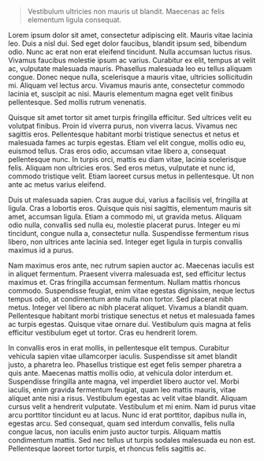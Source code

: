 ---
---

> Vestibulum ultricies non mauris ut blandit. Maecenas ac felis elementum ligula consequat.

Lorem ipsum dolor sit amet, consectetur adipiscing elit. Mauris vitae lacinia leo. Duis a nisl dui. Sed eget dolor faucibus, blandit ipsum sed, bibendum odio. Nunc ac erat non erat eleifend tincidunt. Nulla accumsan luctus risus. Vivamus faucibus molestie ipsum ac varius. Curabitur ex elit, tempus at velit ac, vulputate malesuada mauris. Phasellus malesuada leo eu tellus aliquam congue. Donec neque nulla, scelerisque a mauris vitae, ultricies sollicitudin mi. Aliquam vel lectus arcu. Vivamus mauris ante, consectetur commodo lacinia et, suscipit ac nisi. Mauris elementum magna eget velit finibus pellentesque. Sed mollis rutrum venenatis.

Quisque sit amet tortor sit amet turpis fringilla efficitur. Sed ultrices velit eu volutpat finibus. Proin id viverra purus, non viverra lacus. Vivamus nec sagittis eros. Pellentesque habitant morbi tristique senectus et netus et malesuada fames ac turpis egestas. Etiam vel elit congue, mollis odio eu, euismod tellus. Cras eros odio, accumsan vitae libero a, consequat pellentesque nunc. In turpis orci, mattis eu diam vitae, lacinia scelerisque felis. Aliquam non ultricies eros. Sed eros metus, vulputate et nunc id, commodo tristique velit. Etiam laoreet cursus metus in pellentesque. Ut non ante ac metus varius eleifend.

Duis ut malesuada sapien. Cras augue dui, varius a facilisis vel, fringilla at ligula. Cras a lobortis eros. Quisque quis nisi sagittis, elementum mauris sit amet, accumsan ligula. Etiam a commodo mi, ut gravida metus. Aliquam odio nulla, convallis sed nulla eu, molestie placerat purus. Integer eu mi tincidunt, congue nulla a, consectetur nulla. Suspendisse fermentum risus libero, non ultrices ante lacinia sed. Integer eget ligula in turpis convallis maximus id a purus.

Nam maximus eros ante, nec rutrum sapien auctor ac. Maecenas iaculis est in aliquet fermentum. Praesent viverra malesuada est, sed efficitur lectus maximus et. Cras fringilla accumsan fermentum. Nullam mattis rhoncus commodo. Suspendisse feugiat, enim vitae egestas dignissim, neque lectus tempus odio, at condimentum ante nulla non tortor. Sed placerat nibh metus. Integer vel libero ac nibh placerat aliquet. Vivamus a blandit quam. Pellentesque habitant morbi tristique senectus et netus et malesuada fames ac turpis egestas. Quisque vitae ornare dui. Vestibulum quis magna at felis efficitur vestibulum eget ut tortor. Cras eu hendrerit lorem.

In convallis eros in erat mollis, in pellentesque elit tempus. Curabitur vehicula sapien vitae ullamcorper iaculis. Suspendisse sit amet blandit justo, a pharetra leo. Phasellus tristique est eget felis semper pharetra a quis ante. Maecenas mattis mollis odio, at vehicula dolor interdum et. Suspendisse fringilla ante magna, vel imperdiet libero auctor vel. Morbi iaculis, enim gravida fermentum feugiat, quam leo mattis mauris, vitae aliquet ante nisi a risus. Vestibulum egestas ac velit vitae blandit. Aliquam cursus velit a hendrerit vulputate. Vestibulum et mi enim. Nam id purus vitae arcu porttitor tincidunt eu at lacus. Nunc id erat porttitor, dapibus nulla in, egestas arcu. Sed consequat, quam sed interdum convallis, felis nulla congue lacus, non iaculis enim justo auctor turpis. Aliquam mattis condimentum mattis. Sed nec tellus ut turpis sodales malesuada eu non est. Pellentesque laoreet tortor turpis, et rhoncus felis sagittis ac.